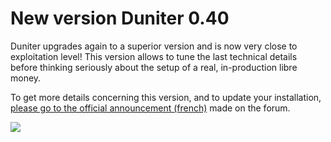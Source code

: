 # New version Duniter 0.40

Duniter upgrades again to a superior version and is now very close to exploitation level! This version allows to tune the last technical details before thinking seriously about the setup of a real, in-production libre money.

To get more details concerning this version, and to update your installation, [please go to the official announcement (french)](https://forum.duniter.org/t/nouvelle-version-0-40-vers-un-protocole-dexploitation/1334) made on the forum.

![](https://forum.duniter.org/uploads/default/optimized/2X/e/e77c36e74254de2b20365284782b956eef96a496_1_690x417.png)
